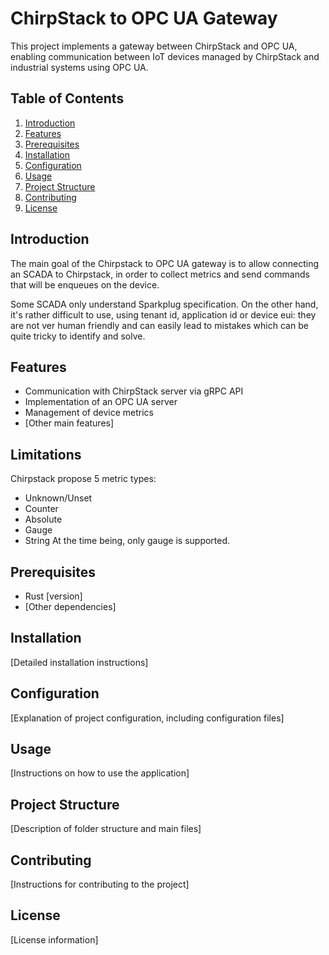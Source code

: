 # ChirpStack to OPC UA Gateway

This project implements a gateway between ChirpStack and OPC UA, enabling communication between IoT devices managed by ChirpStack and industrial systems using OPC UA.

## Table of Contents

1. [Introduction](#introduction)
2. [Features](#features)
3. [Prerequisites](#prerequisites)
4. [Installation](#installation)
5. [Configuration](#configuration)
6. [Usage](#usage)
7. [Project Structure](#project-structure)
8. [Contributing](#contributing)
9. [License](#license)

## Introduction

The main goal of the Chirpstack to OPC UA gateway is to allow connecting an SCADA
to Chirpstack, in order to collect metrics and send commands that will be enqueues
on the device.

Some SCADA only understand Sparkplug specification. On the other hand, it's rather difficult
to use, using tenant id, application id or device eui: they are not ver human friendly and can
easily lead to mistakes which can be quite tricky to identify and solve.

## Features

- Communication with ChirpStack server via gRPC API
- Implementation of an OPC UA server
- Management of device metrics
- [Other main features]

## Limitations
Chirpstack propose 5 metric types:
- Unknown/Unset
- Counter
- Absolute
- Gauge
- String
At the time being, only gauge is supported.
## Prerequisites

- Rust [version]
- [Other dependencies]

## Installation

[Detailed installation instructions]

## Configuration

[Explanation of project configuration, including configuration files]

## Usage

[Instructions on how to use the application]

## Project Structure

[Description of folder structure and main files]

## Contributing

[Instructions for contributing to the project]

## License

[License information]
